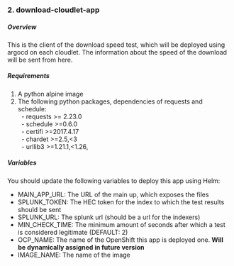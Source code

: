 ### 2. download-cloudlet-app 
##### Overview  
This is the client of the download speed test, which will be deployed using argocd on each cloudlet. The information about the speed of the download will be sent from here.  
  
##### Requirements
1. A python alpine image
2. The following python packages, dependencies of requests and schedule:  
&nbsp;&nbsp;- requests >= 2.23.0  
&nbsp;&nbsp;- schedule >=0.6.0  
&nbsp;&nbsp;- certifi >=2017.4.17  
&nbsp;&nbsp;- chardet >=2.5,<3  
&nbsp;&nbsp;- urllib3 >=1.21.1,<1.26,  
 
##### Variables
You should update the following variables to deploy this app using Helm:
- MAIN_APP_URL: The URL of the main up, which exposes the files
- SPLUNK_TOKEN: The HEC token for the index to which the test results should be sent
- SPLUNK_URL: The splunk url (should be a url for the indexers)
- MIN_CHECK_TIME: The minimum amount of seconds after which a test is considered legitimate (DEFAULT: 2)
- OCP_NAME: The name of the OpenShift this app is deployed one. **Will be dynamically assigned in future version**
- IMAGE_NAME: The name of the image
